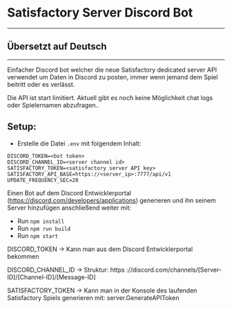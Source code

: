 # Satisfactory Server Discord Bot

----------------------------------------
## Übersetzt auf Deutsch ##
----------------------------------------

Einfacher Discord bot welcher die neue Satisfactory dedicated server API verwendet um Daten in Discord zu posten, immer wenn jemand dem Spiel beitritt oder es verlässt.

Die API ist start limitiert. Aktuell gibt es noch keine Möglichkeit chat logs oder Spielernamen abzufragen..

## Setup:

- Erstelle die Datei `.env` mit folgendem Inhalt:

```dotenv
DISCORD_TOKEN=<bot token>
DISCORD_CHANNEL_ID=<server channel id>
SATISFACTORY_TOKEN=<satisfactory server API key>
SATISFACTORY_API_BASE=https://<server_ip>:7777/api/v1
UPDATE_FREQUENCY_SEC=20
```

Einen Bot auf dem Discord Entwicklerportal (https://discord.com/developers/applications) generieren und ihn seinem Server hinzufügen anschließend weiter mit:

- Run `npm install`
- Run `npm run build`
- Run `npm start`

DISCORD_TOKEN
-> Kann man aus dem Discord Entwicklerportal bekommen

DISCORD_CHANNEL_ID
-> Struktur: https ://discord.com/channels/[Server-ID]/[Channel-ID]/[Message-ID] 

SATISFACTORY_TOKEN
-> Kann man in der Konsole des laufenden Satisfactory Spiels generieren mit:
server.GenerateAPIToken
